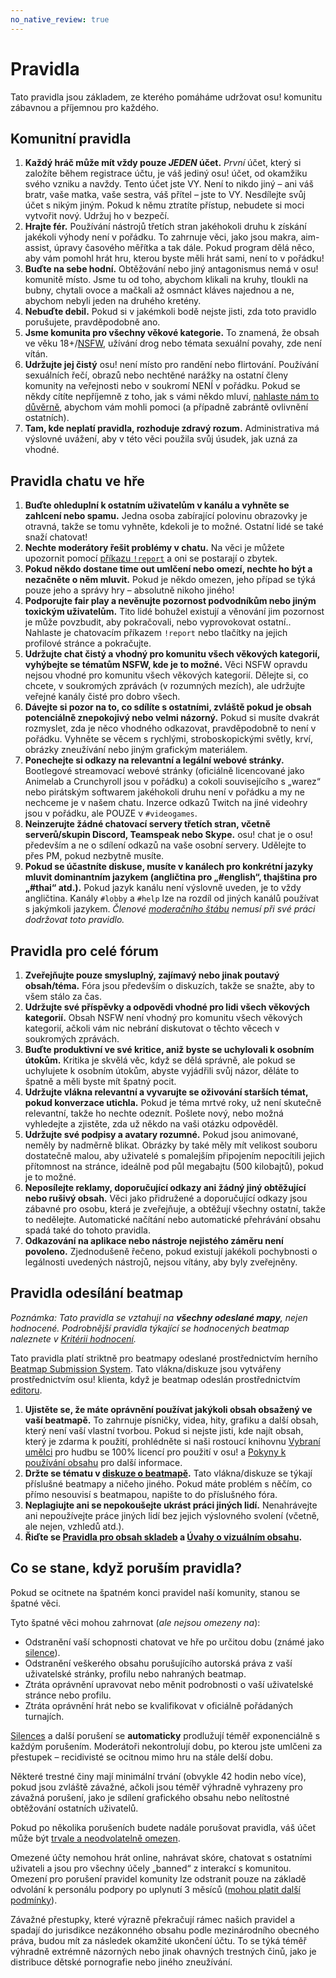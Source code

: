 ```yaml
---
no_native_review: true
---
```


# Pravidla

Tato pravidla jsou základem, ze kterého pomáháme udržovat osu! komunitu zábavnou a příjemnou pro každého.

## Komunitní pravidla

1. **Každý hráč může mít vždy pouze *JEDEN* účet.** *První* účet, který si založíte během registrace účtu, je váš jediný osu! účet, od okamžiku svého vzniku a navždy. Tento účet jste VY. Není to nikdo jiný – ani váš bratr, vaše matka, vaše sestra, váš přítel – jste to VY. Nesdílejte svůj účet s nikým jiným. Pokud k němu ztratíte přístup, nebudete si moci vytvořit nový. Udržuj ho v bezpečí.
2. **Hrajte fér.** Používání nástrojů třetích stran jakéhokoli druhu k získání jakékoli výhody není v pořádku. To zahrnuje věci, jako jsou makra, aim-assist, úpravy časového měřítka a tak dále. Pokud program dělá něco, aby vám pomohl hrát hru, kterou byste měli hrát sami, není to v pořádku!
3. **Buďte na sebe hodní.** Obtěžování nebo jiný antagonismus nemá v osu! komunitě místo. Jsme tu od toho, abychom klikali na kruhy, tloukli na bubny, chytali ovoce a mačkali až osmnáct kláves najednou a ne, abychom nebyli jeden na druhého kretény.
4. **Nebuďte debil.** Pokud si v jakémkoli bodě nejste jisti, zda toto pravidlo porušujete, pravděpodobně ano.
5. **Jsme komunita pro všechny věkové kategorie.** To znamená, že obsah ve věku 18+/[NSFW](https://en.wikipedia.org/wiki/Not_safe_for_work), užívání drog nebo témata sexuální povahy, zde není vítán.
6. **Udržujte jej čistý** osu! není místo pro randění nebo flirtování. Používání sexuálních řečí, obrazů nebo nechtěné narážky na ostatní členy komunity na veřejnosti nebo v soukromí NENÍ v pořádku. Pokud se někdy cítíte nepříjemně z toho, jak s vámi někdo mluví, [nahlaste nám to důvěrně](/wiki/Reporting_bad_behaviour/Abuse), abychom vám mohli pomoci (a případně zabrántě ovlivnění ostatních).
7. **Tam, kde neplatí pravidla, rozhoduje zdravý rozum.** Administrativa má výslovné uvážení, aby v této věci použila svůj úsudek, jak uzná za vhodné.

## Pravidla chatu ve hře

1. **Buďte ohleduplní k ostatním uživatelům v kanálu a vyhněte se zahlcení nebo spamu.** Jedna osoba zabírající polovinu obrazovky je otravná, takže se tomu vyhněte, kdekoli je to možné. Ostatní lidé se také snaží chatovat!
2. **Nechte moderátory řešit problémy v chatu.** Na věci je můžete upozornit pomocí [příkazu `!report`](/wiki/Reporting_bad_behaviour) a oni se postarají o zbytek.
3. **Pokud někdo dostane time out umlčení nebo omezí, nechte ho být a nezačněte o něm mluvit.** Pokud je někdo omezen, jeho případ se týká pouze jeho a správy hry – absolutně nikoho jiného!
4. **Podporujte fair play a nevěnujte pozornost podvodníkům nebo jiným toxickým uživatelům.** Tito lidé bohužel existují a věnování jim pozornost je může povzbudit, aby pokračovali, nebo vyprovokovat ostatní.. Nahlaste je chatovacím příkazem `!report` nebo tlačítky na jejich profilové stránce a pokračujte.
5. **Udržujte chat čistý a vhodný pro komunitu všech věkových kategorií, vyhýbejte se tématům NSFW, kde je to možné.** Věci NSFW opravdu nejsou vhodné pro komunitu všech věkových kategorií. Dělejte si, co chcete, v soukromých zprávách (v rozumných mezích), ale udržujte veřejné kanály čisté pro dobro všech. 
6. **Dávejte si pozor na to, co sdílíte s ostatními, zvláště pokud je obsah potenciálně znepokojivý nebo velmi názorný.** Pokud si musíte dvakrát rozmyslet, zda je něco vhodného odkazovat, pravděpodobně to není v pořádku. Vyhněte se věcem s rychlými, stroboskopickými světly, krví, obrázky zneužívání nebo jiným grafickým materiálem.
7. **Ponechejte si odkazy na relevantní a legální webové stránky.** Bootlegové streamovací webové stránky (oficiálně licencované jako Animelab a Crunchyroll jsou v pořádku) a cokoli souvisejícího s „warez“ nebo pirátským softwarem jakéhokoli druhu není v pořádku a my ne nechceme je v našem chatu. Inzerce odkazů Twitch na jiné videohry jsou v pořádku, ale POUZE v `#videogames`.
8. **Neinzerujte žádné chatovací servery třetích stran, včetně serverů/skupin Discord, Teamspeak nebo Skype.** osu! chat je o osu! především a ne o sdílení odkazů na vaše osobní servery. Udělejte to přes PM, pokud nezbytně musíte.
9. **Pokud se účastníte diskuse, musíte v kanálech pro konkrétní jazyky mluvit dominantním jazykem (angličtina pro „#english“, thajština pro „#thai“ atd.).** Pokud jazyk kanálu není výslovně uveden, je to vždy angličtina. Kanály `#lobby` a `#help` lze na rozdíl od jiných kanálů používat s jakýmkoli jazykem. *Členové [moderačního štábu](/wiki/People/Global_Moderation_Team) nemusí při své práci dodržovat toto pravidlo.*

## Pravidla pro celé fórum

1. **Zveřejňujte pouze smysluplný, zajímavý nebo jinak poutavý obsah/téma.** Fóra jsou především o diskuzích, takže se snažte, aby to všem stálo za čas.
2. **Udržujte své příspěvky a odpovědi vhodné pro lidi všech věkových kategorií.** Obsah NSFW není vhodný pro komunitu všech věkových kategorií, ačkoli vám nic nebrání diskutovat o těchto věcech v soukromých zprávách.
3. **Buďte produktivní ve své kritice, aniž byste se uchylovali k osobním útokům.** Kritika je skvělá věc, když se dělá správně, ale pokud se uchylujete k osobním útokům, abyste vyjádřili svůj názor, děláte to špatně a měli byste mít špatný pocit.
4. **Udržujte vlákna relevantní a vyvarujte se oživování starších témat, pokud konverzace utichla.** Pokud je téma mrtvé roky, už není skutečně relevantní, takže ho nechte odeznít. Pošlete nový, nebo možná vyhledejte a zjistěte, zda už někdo na vaši otázku odpověděl.
5. **Udržujte své podpisy a avatary rozumné.** Pokud jsou animované, neměly by nadměrně blikat. Obrázky by také měly mít velikost souboru dostatečně malou, aby uživatelé s pomalejším připojením nepocítili jejich přítomnost na stránce, ideálně pod půl megabajtu (500 kilobajtů), pokud je to možné.
6. **Neposílejte reklamy, doporučující odkazy ani žádný jiný obtěžující nebo rušivý obsah.** Věci jako přidružené a doporučující odkazy jsou zábavné pro osobu, která je zveřejňuje, a obtěžují všechny ostatní, takže to nedělejte. Automatické načítání nebo automatické přehrávání obsahu spadá také do tohoto pravidla.
7. **Odkazování na aplikace nebo nástroje nejistého záměru není povoleno.** Zjednodušeně řečeno, pokud existují jakékoli pochybnosti o legálnosti uvedených nástrojů, nejsou vítány, aby byly zveřejněny.

## Pravidla odesílání beatmap

*Poznámka: Tato pravidla se vztahují na **všechny odeslané mapy**, nejen hodnocené. Podrobnější pravidla týkající se hodnocených beatmap naleznete v [Kritérii hodnocení](/wiki/Ranking_criteria).*

Tato pravidla platí striktně pro beatmapy odeslané prostřednictvím herního [Beatmap Submission System](/wiki/Beatmapping/Beatmap_submission). Tato vlákna/diskuze jsou vytvářeny prostřednictvím osu! klienta, když je beatmap odeslán prostřednictvím [editoru](/wiki/Client/Beatmap_editor).

1. **Ujistěte se, že máte oprávnění používat jakýkoli obsah obsažený ve vaší beatmapě.** To zahrnuje písničky, videa, hity, grafiku a další obsah, který není vaší vlastní tvorbou. Pokud si nejste jisti, kde najít obsah, který je zdarma k použití, prohlédněte si naši rostoucí knihovnu [Vybraní umělci](https://osu.ppy.sh/beatmaps/artists) pro hudbu se 100% licencí pro použití v osu! a [Pokyny k používání obsahu](Content_Usage_Guidelines) pro další informace.
2. **Držte se tématu v [diskuze o beatmapě](/wiki/Beatmap_discussion).** Tato vlákna/diskuze se týkají příslušné beatmapy a ničeho jiného. Pokud máte problém s něčím, co přímo nesouvisí s beatmapou, napište to do příslušného fóra.
3. **Neplagiujte ani se nepokoušejte ukrást práci jiných lidí.** Nenahrávejte ani nepoužívejte práce jiných lidí bez jejich výslovného svolení (včetně, ale nejen, vzhledů atd.).
4. **Řiďte se [Pravidla pro obsah skladeb](Song_Content_Rules) a [Úvahy o vizuálním obsahu](Visual_Content_Considerations).**

## Co se stane, když poruším pravidla?

Pokud se ocitnete na špatném konci pravidel naší komunity, stanou se špatné věci.

Tyto špatné věci mohou zahrnovat (*ale nejsou omezeny na*):

- Odstranění vaší schopnosti chatovat ve hře po určitou dobu (známé jako [silence](/wiki/Silence)).
- Odstranění veškerého obsahu porušujícího autorská práva z vaší uživatelské stránky, profilu nebo nahraných beatmap.
- Ztráta oprávnění upravovat nebo měnit podrobnosti o vaší uživatelské stránce nebo profilu.
- Ztráta oprávnění hrát nebo se kvalifikovat v oficiálně pořádaných turnajích.

[Silences](/wiki/Silence) a další porušení se **automaticky** prodlužují téměř exponenciálně s každým porušením. Moderátoři nekontrolují dobu, po kterou jste umlčeni za přestupek – recidivisté se ocitnou mimo hru na stále delší dobu.

Některé trestné činy mají minimální trvání (obvykle 42 hodin nebo více), pokud jsou zvláště závažné, ačkoli jsou téměř výhradně vyhrazeny pro závažná porušení, jako je sdílení grafického obsahu nebo nelítostné obtěžování ostatních uživatelů.

Pokud po několika porušeních budete nadále porušovat pravidla, váš účet může být [trvale a neodvolatelně omezen](/wiki/Help_centre/Account_restrictions).

Omezené účty nemohou hrát online, nahrávat skóre, chatovat s ostatními uživateli a jsou pro všechny účely „banned“ z interakcí s komunitou. Omezení pro porušení pravidel komunity lze odstranit pouze na základě odvolání k personálu podpory po uplynutí 3 měsíců ([mohou platit další podmínky](/wiki/Help_centre/Account_restrictions#reasons)).

Závažné přestupky, které výrazně překračují rámec našich pravidel a spadají do jurisdikce nezákonného obsahu podle mezinárodního obecného práva, budou mít za následek okamžité ukončení účtu. To se týká téměř výhradně extrémně názorných nebo jinak ohavných trestných činů, jako je distribuce dětské pornografie nebo jiného zneužívání.
